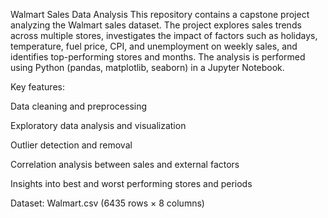 Walmart Sales Data Analysis
This repository contains a capstone project analyzing the Walmart sales dataset. The project explores sales trends across multiple stores, investigates the impact of factors such as holidays, temperature, fuel price, CPI, and unemployment on weekly sales, and identifies top-performing stores and months. The analysis is performed using Python (pandas, matplotlib, seaborn) in a Jupyter Notebook.

Key features:

Data cleaning and preprocessing

Exploratory data analysis and visualization

Outlier detection and removal

Correlation analysis between sales and external factors

Insights into best and worst performing stores and periods

Dataset: Walmart.csv (6435 rows × 8 columns)
